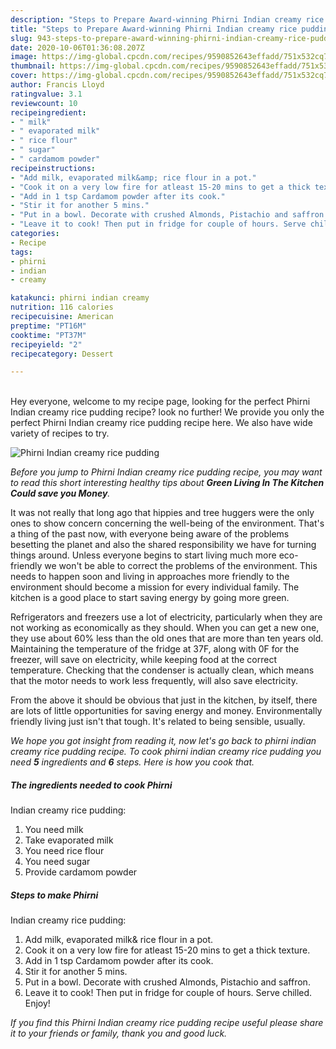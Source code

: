 ```yaml
---
description: "Steps to Prepare Award-winning Phirni Indian creamy rice pudding"
title: "Steps to Prepare Award-winning Phirni Indian creamy rice pudding"
slug: 943-steps-to-prepare-award-winning-phirni-indian-creamy-rice-pudding
date: 2020-10-06T01:36:08.207Z
image: https://img-global.cpcdn.com/recipes/9590852643effadd/751x532cq70/phirni-indian-creamy-rice-pudding-recipe-main-photo.jpg
thumbnail: https://img-global.cpcdn.com/recipes/9590852643effadd/751x532cq70/phirni-indian-creamy-rice-pudding-recipe-main-photo.jpg
cover: https://img-global.cpcdn.com/recipes/9590852643effadd/751x532cq70/phirni-indian-creamy-rice-pudding-recipe-main-photo.jpg
author: Francis Lloyd
ratingvalue: 3.1
reviewcount: 10
recipeingredient:
- " milk"
- " evaporated milk"
- " rice flour"
- " sugar"
- " cardamom powder"
recipeinstructions:
- "Add milk, evaporated milk&amp; rice flour in a pot."
- "Cook it on a very low fire for atleast 15-20 mins to get a thick texture."
- "Add in 1 tsp Cardamom powder after its cook."
- "Stir it for another 5 mins."
- "Put in a bowl. Decorate with crushed Almonds, Pistachio and saffron."
- "Leave it to cook! Then put in fridge for couple of hours. Serve chilled. Enjoy!"
categories:
- Recipe
tags:
- phirni
- indian
- creamy

katakunci: phirni indian creamy 
nutrition: 116 calories
recipecuisine: American
preptime: "PT16M"
cooktime: "PT37M"
recipeyield: "2"
recipecategory: Dessert

---
```

<br>
Hey everyone, welcome to my recipe page, looking for the perfect Phirni
Indian creamy rice pudding recipe? look no further! We provide you only the perfect Phirni
Indian creamy rice pudding recipe here. We also have wide variety of recipes to try.
<br>


![Phirni
Indian creamy rice pudding](https://img-global.cpcdn.com/recipes/9590852643effadd/751x532cq70/phirni-indian-creamy-rice-pudding-recipe-main-photo.jpg)

<i>Before you jump to Phirni
Indian creamy rice pudding recipe, you may want to read this short interesting healthy tips about 
<strong>Green Living In The Kitchen Could save you Money</strong>.</i>
</br>

It was not really that long ago that hippies and tree huggers were the only ones to show concern concerning the well-being of the environment. That's a thing of the past now, with everyone being aware of the problems besetting the planet and also the shared responsibility we have for turning things around. Unless everyone begins to start living much more eco-friendly we won't be able to correct the problems of the environment. This needs to happen soon and living in approaches more friendly to the environment should become a mission for every individual family. The kitchen is a good place to start saving energy by going more green.

Refrigerators and freezers use a lot of electricity, particularly when they are not working as economically as they should. When you can get a new one, they use about 60% less than the old ones that are more than ten years old. Maintaining the temperature of the fridge at 37F, along with 0F for the freezer, will save on electricity, while keeping food at the correct temperature. Checking that the condenser is actually clean, which means that the motor needs to work less frequently, will also save electricity.

From the above it should be obvious that just in the kitchen, by itself, there are lots of little opportunities for saving energy and money. Environmentally friendly living just isn't that tough. It's related to being sensible, usually.


<i>We hope you got insight from reading it, now let's go back to phirni
indian creamy rice pudding recipe. To cook phirni
indian creamy rice pudding you need <strong>5</strong> ingredients and <strong>6</strong> steps. Here is how you cook that.
</i>

##### The ingredients needed to cook Phirni
Indian creamy rice pudding:

1. You need  milk
1. Take  evaporated milk
1. You need  rice flour
1. You need  sugar
1. Provide  cardamom powder


##### Steps to make Phirni
Indian creamy rice pudding:

1. Add milk, evaporated milk&amp; rice flour in a pot.
1. Cook it on a very low fire for atleast 15-20 mins to get a thick texture.
1. Add in 1 tsp Cardamom powder after its cook.
1. Stir it for another 5 mins.
1. Put in a bowl. Decorate with crushed Almonds, Pistachio and saffron.
1. Leave it to cook! Then put in fridge for couple of hours. Serve chilled. Enjoy!


<i>If you find this Phirni
Indian creamy rice pudding recipe useful please share it to your friends or family, thank you and good luck.</i>
